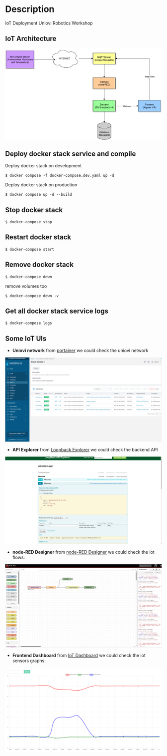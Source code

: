 # Description
IoT Deployment Uniovi Robotics Workshop 

## IoT Architecture
![IoT Architecture](captures/iot_architecture.drawio.png "IoT Architecture")

## Deploy docker stack service and compile
Deploy docker stack on development
```
$ docker compose -f docker-compose.dev.yaml up -d
```

Deploy docker stack on production
```shell
$ docker compose up -d --build
```

## Stop docker stack
```shell
$ docker-compose stop
```

## Restart docker stack
```shell
$ docker-compose start
```

## Remove docker stack
```shell
$ docker-compose down
```

remove volumes too
```shell
$ docker-compose down -v
```

## Get all docker stack service logs
```shell
$ docker-compose logs
```

## Some IoT UIs

- **Uniovi network** from [portainer](https://localhost:9443) we could check the uniovi network

![IoT Docker Stack](captures/iot_stack.png "IoT Docker Stack")

- **API Explorer** from [Loopback Explorer](http://localhost:3000/explorer) we could check the backend API

![API Explorer](captures/api-explorer.png "API Explorer")

- **node-RED Designer** from [node-RED Designer](http://localhost:1880) we could check the iot flows:

![node-RED Designer](captures/node-RED_designer.png "node-RED Designer")

- **Frontend Dashboard** from [IoT Dashboard](http://localhost:4200) we could check the iot sensors graphs:
 
![IoT Frontend Realtime](captures/iot_frontend.png "IoT Frontend Realtime")